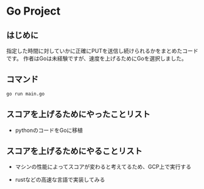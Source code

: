 # Go Project

## はじめに
指定した時間に対していかに正確にPUTを送信し続けられるかをまとめたコードです。
作者はGoは未経験ですが、速度を上げるためにGoを選択しました。

## コマンド

```bash
go run main.go
```

## スコアを上げるためにやったことリスト

- pythonのコードをGoに移植

## スコアを上げるためにやることリスト

- マシンの性能によってスコアが変わると考えてるため、GCP上で実行する

- rustなどの高速な言語で実装してみる

